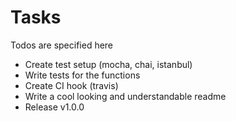 # Tasks
Todos are specified here

* Create test setup (mocha, chai, istanbul)
* Write tests for the functions
* Create CI hook (travis)
* Write a cool looking and understandable readme
* Release v1.0.0
